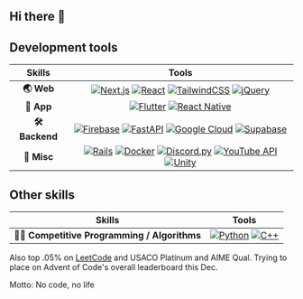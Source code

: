 ## Hi there 👋
<!--
**jwseph/jwseph** is a ✨ _special_ ✨ repository because its `README.md` (this file) appears on your GitHub profile.

Here are some ideas to get you started:

- 🔭 I’m currently working on ...
- 🌱 I’m currently learning ...
- 👯 I’m looking to collaborate on ...
- 🤔 I’m looking for help with ...
- 💬 Ask me about ...
- 📫 How to reach me: ...
- 😄 Pronouns: ...
- ⚡ Fun fact: ...
-->

## Development tools
| Skills | Tools |
|  :-:   |  :-:  |
| **🌏 Web** | [![Next.js](https://img.shields.io/badge/-Next.js-080808?style=for-the-badge&logo=next.js&logoColor=white)](https://discord.js.org/) [![React](https://img.shields.io/badge/-React-017fa5?style=for-the-badge&logo=react&logoColor=white)](https://react.dev/) [![TailwindCSS](https://img.shields.io/badge/-Tailwind-38bdf8?style=for-the-badge&logo=tailwindcss&logoColor=white)](https://tailwindcss.com/) [![jQuery](https://img.shields.io/badge/-jQuery-0865a7?style=for-the-badge&logo=jquery&logoColor=white)](https://jquery.com/) |
| **📱 App** | [![Flutter](https://img.shields.io/badge/-Flutter-2fb3ee?style=for-the-badge&logo=flutter&logoColor=white)](https://flutter.dev/) [![React Native](https://img.shields.io/badge/-React_Native-017fa5?style=for-the-badge&logo=react&logoColor=white)](https://react.dev/) |
| **🛠 Backend** | [![Firebase](https://img.shields.io/badge/-Firebase-f57c00?style=for-the-badge&logo=firebase&logoColor=white)](https://firebase.google.com/) [![FastAPI](https://img.shields.io/badge/-FastAPI-059286?style=for-the-badge&logo=fastapi&logoColor=white)](https://fastapi.tiangolo.com/) [![Google Cloud](https://img.shields.io/badge/-Google%20Cloud-4285f4?style=for-the-badge&logo=google-cloud&logoColor=white)](https://cloud.google.com/) [![Supabase](https://img.shields.io/badge/-Supabase-33b57b?style=for-the-badge&logo=supabase&logoColor=white)](https://supabase.com/) |
| **🔮 Misc** | [![Rails](https://img.shields.io/badge/-Rails-d30001?style=for-the-badge&logo=rubyonrails&logoColor=white)](https://rubyonrails.org/) [![Docker](https://img.shields.io/badge/-Docker-1d63ed?style=for-the-badge&logo=docker&logoColor=white)](https://www.docker.com/) [![Discord.py](https://img.shields.io/badge/-Discord.py-5865f2?style=for-the-badge&logo=discord&logoColor=white)](https://discordpy.readthedocs.io/en/stable/) [![YouTube API](https://img.shields.io/badge/-YouTube_API-ff0000?style=for-the-badge&logo=youtube&logoColor=white)](https://developers.google.com/youtube/v3) [![Unity](https://img.shields.io/badge/-Unity-080808?style=for-the-badge&logo=unity&logoColor=white)](https://unity.com/)|

## Other skills
| Skills | Tools |
|  :-:   |  :-:  |
| **👨‍💻 Competitive Programming / Algorithms** | [![Python](https://img.shields.io/badge/-Python-3476ab?style=for-the-badge&logo=python&logoColor=white)](https://www.python.org/) [![C++](https://img.shields.io/badge/-C++-00589d?style=for-the-badge&logo=cplusplus&logoColor=white)](https://cplusplus.com/) |

Also top .05% on [LeetCode](https://leetcode.com/u/jwseph/) and USACO Platinum and AIME Qual. Trying to place on Advent of Code's overall leaderboard this Dec.

Motto: No code, no life
